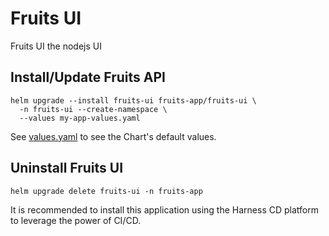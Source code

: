 # Fruits UI

Fruits UI the nodejs UI

## Install/Update Fruits API

```shell
helm upgrade --install fruits-ui fruits-app/fruits-ui \
  -n fruits-ui --create-namespace \
  --values my-app-values.yaml
```

See [values.yaml](./values.yaml) to see the Chart's default values.

## Uninstall Fruits UI

```shell
helm upgrade delete fruits-ui -n fruits-app
```

It is recommended to install this application using the Harness CD platform to leverage the power of CI/CD.
